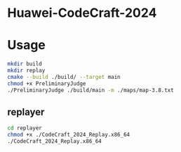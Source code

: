 # Huawei-CodeCraft-2024

# Usage

```bash
mkdir build
mkdir replay
cmake --build ./build/ --target main
chmod +x PreliminaryJudge
./PreliminaryJudge ./build/main -m ./maps/map-3.8.txt
```


## replayer

```bash
cd replayer
chmod +x ./CodeCraft_2024_Replay.x86_64
./CodeCraft_2024_Replay.x86_64
```

<!-- 问题：前5帧在15ms左右，需要分析原因 -->